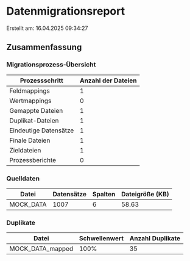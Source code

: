 # Datenmigrationsreport
Erstellt am: 16.04.2025 09:34:27

## Zusammenfassung

### Migrationsprozess-Übersicht

| Prozessschritt | Anzahl der Dateien |
|---------------|-------------------|
| Feldmappings | 1 |
| Wertmappings | 0 |
| Gemappte Dateien | 1 |
| Duplikat-Dateien | 1 |
| Eindeutige Datensätze | 1 |
| Finale Dateien | 1 |
| Zieldateien | 1 |
| Prozessberichte | 0 |

### Quelldaten

| Datei | Datensätze | Spalten | Dateigröße (KB) |
|-------|------------|---------|-----------------|
| MOCK_DATA | 1007 | 6 | 58.63 |

### Duplikate

| Datei | Schwellenwert | Anzahl Duplikate |
|-------|--------------|------------------|
| MOCK_DATA_mapped | 100% | 35 |
